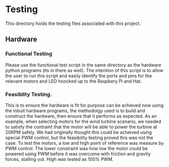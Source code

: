 # Testing

This directory holds the testing files associated with this project. 

## Hardware
### Functional Testing
Please use the functional test script in the same directory as the hardware python programs (its in there as well). 
The intention of this script is to allow the user to run this script and easily identify the ports and pins for the relevant motors and LED hoocked up to the Raspbery Pi and Hat.

### Feasiblity Testing.
This is to ensure the hardware is fit for purpose can be achieved now using the inbuit hardware programs, the methodolgy used is to build and construct the hardware, then ensure that it performs as expected. As an example, when selecting motors for the wind turbine scenario, we needed to satisfy the contraint that the motor will be able to power the turbine at 20RPM safely. We had originally thought this could be acheived using special PWM control, but the feasibility testing proved this was not the case. To test the motors, a low and high point of reference was measure by PWM control. The lower constraint was how low the motor could be powered using PWM before it was overcome with friction and gravity forces, stalling out. High was tested as 100% PWM. 